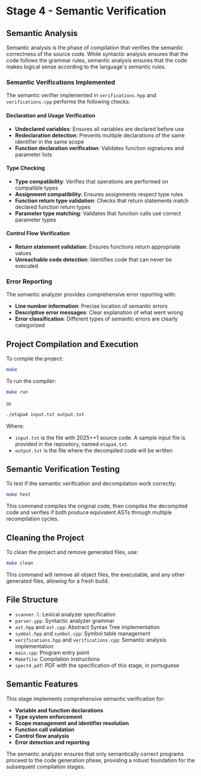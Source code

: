 # Stage 4 - Semantic Verification

## Semantic Analysis

Semantic analysis is the phase of compilation that verifies the semantic correctness of the source code. While syntactic analysis ensures that the code follows the grammar rules, semantic analysis ensures that the code makes logical sense according to the language's semantic rules.

### Semantic Verifications Implemented

The semantic verifier implemented in `verifications.hpp` and `verifications.cpp` performs the following checks:

#### Declaration and Usage Verification

- **Undeclared variables**: Ensures all variables are declared before use
- **Redeclaration detection**: Prevents multiple declarations of the same identifier in the same scope
- **Function declaration verification**: Validates function signatures and parameter lists

#### Type Checking

- **Type compatibility**: Verifies that operations are performed on compatible types
- **Assignment compatibility**: Ensures assignments respect type rules
- **Function return type validation**: Checks that return statements match declared function return types
- **Parameter type matching**: Validates that function calls use correct parameter types

#### Control Flow Verification

- **Return statement validation**: Ensures functions return appropriate values
- **Unreachable code detection**: Identifies code that can never be executed

### Error Reporting

The semantic analyzer provides comprehensive error reporting with:

- **Line number information**: Precise location of semantic errors
- **Descriptive error messages**: Clear explanation of what went wrong
- **Error classification**: Different types of semantic errors are clearly categorized

## Project Compilation and Execution

To compile the project:

```bash
make
```

To run the compiler:

```bash
make run
```

or

```bash
./etapa4 input.txt output.txt
```

Where:

- `input.txt` is the file with 2025++1 source code. A sample input file is provided in the repository, named `etapa4.txt`.
- `output.txt` is the file where the decompiled code will be written

## Semantic Verification Testing

To test if the semantic verification and decompilation work correctly:

```bash
make test
```

This command compiles the original code, then compiles the decompiled code and verifies if both produce equivalent ASTs through multiple recompilation cycles.

## Cleaning the Project

To clean the project and remove generated files, use:

```bash
make clean
```

This command will remove all object files, the executable, and any other generated files, allowing for a fresh build.

## File Structure

- `scanner.l`: Lexical analyzer specification
- `parser.ypp`: Syntactic analyzer grammar
- `ast.hpp` and `ast.cpp`: Abstract Syntax Tree implementation
- `symbol.hpp` and `symbol.cpp`: Symbol table management
- `verifications.hpp` and `verifications.cpp`: Semantic analysis implementation
- `main.cpp`: Program entry point
- `Makefile`: Compilation instructions
- `spect4.pdf`: PDF with the specification of this stage, in portuguese

## Semantic Features

This stage implements comprehensive semantic verification for:

- **Variable and function declarations**
- **Type system enforcement**
- **Scope management and identifier resolution**
- **Function call validation**
- **Control flow analysis**
- **Error detection and reporting**

The semantic analyzer ensures that only semantically correct programs proceed to the code generation phase, providing a robust foundation for the subsequent compilation stages.